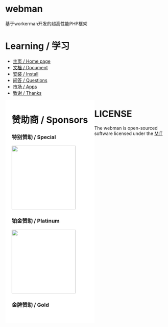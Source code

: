 <h1>webman</h1>

基于workerman开发的超高性能PHP框架

<h1>Learning / 学习</h1>

<ul>
   <li>
      <a href="https://www.workerman.net/webman" target="__blank">主页 / Home page</a>
   </li>
   <li>
      <a href="https://www.workerman.net/doc/webman" target="__blank">文档 / Document</a>
   </li>
   <li>
      <a href="https://www.workerman.net/doc/webman/install.html" target="__blank">安装 / Install</a>
   </li>
   <li>
      <a href="https://www.workerman.net/questions" target="__blank">问答 / Questions</a>
   </li>
   <li>
      <a href="https://www.workerman.net/apps" target="__blank">市场 / Apps</a>
   </li>
   <li>
      <a href="https://www.workerman.net/doc/webman/thanks.html" target="__blank">致谢 / Thanks</a>
   </li>
</ul>

<div style="float:left;background-color:#fff;padding-bottom:30px;padding-left:20px;padding-right:20px;">
 
   <h1>赞助商 / Sponsors</h1>
   
   <h3>特别赞助 / Special</h3>
   <a href="https://www.crmeb.com/?form=workerman">
   <img src="https://www.workerman.net/img/sponsors/6429/20230719111500.svg" width="200">
   </a>
   
   
   <h3>铂金赞助 / Platinum</h3>
   <a href="https://www.fadetask.com/?from=workerman">
   <img src="https://www.workerman.net/img/sponsors/1/20230719084316.png" width="200">
   </a>

   
   
   <h3>金牌赞助 / Gold</h3>


</div>


<h1>LICENSE</h1>
   
The webman is open-sourced software licensed under the [MIT](./LICENSE)
